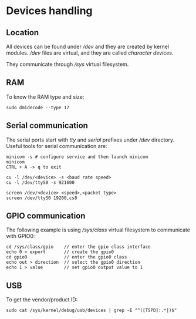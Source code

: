 # Devices handling

## Location
All devices can be found under */dev* and they are created by kernel modules.
*/dev* files are virtual, and they are called *character devices*.

They communicate through */sys* virtual filesystem.

## RAM
To know the RAM type and size:

    sudo dmidecode --type 17

## Serial communication
The serial ports start with *tty* and *serial* prefixes under */dev* directory.
Useful tools for serial communication are:

    minicom -s # configure service and then launch minicom
    minicom
    CTRL + A -> q to exit

    cu -l /dev/<device> -s <baud rate speed>
    cu -l /dev/ttyS0 -s 921600

    screen /dev/<device> <speed>,<packet type>
    screen /dev/ttyS0 19200,cs8

## GPIO communication
The following example is using */sys/class* virtual filesystem to communicate 
with GPIO0:

    cd /sys/class/gpio    // enter the gpio class interface
    echo 0 > export       // create the gpio0
    cd gpio0              // enter the gpio0 class
    echo out > direction  // select the gpio0 direction
    echo 1 > value        // set gpio0 output value to 1

## USB
To get the vendor/product ID:

    sudo cat /sys/kernel/debug/usb/devices | grep -E "^([TSPD]:.*|)$"

